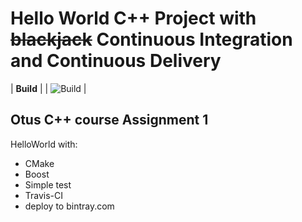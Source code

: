 # Hello World C++ Project with ~~blackjack~~ Continuous Integration and Continuous Delivery

| **Build** |
| ![Build](https://travis-ci.org/artbataev/helloworld_cpp.svg?branch=master) |

## Otus C++ course Assignment 1

HelloWorld with:
* CMake
* Boost
* Simple test
* Travis-CI
* deploy to bintray.com